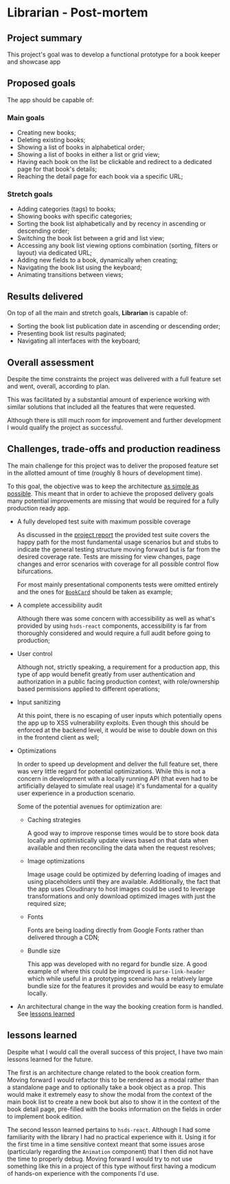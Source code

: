 # **Librarian** - Post-mortem

## Project summary

This project's goal was to develop a functional prototype for a book keeper and showcase app

## Proposed goals

The app should be capable of:

### Main goals

- Creating new books;
- Deleting existing books;
- Showing a list of books in alphabetical order;
- Showing a list of books in either a list or grid view;
- Having each book on the list be clickable and redirect to a dedicated page for that book's details;
- Reaching the detail page for each book via a specific URL;

### Stretch goals

- Adding categories (tags) to books;
- Showing books with specific categories;
- Sorting the book list alphabetically and by recency in ascending or descending order;
- Switching the book list between a grid and list view;
- Accessing any book list viewing options combination (sorting, filters or layout) via dedicated URL;
- Adding new fields to a book, dynamically when creating;
- Navigating the book list using the keyboard;
- Animating transitions between views;

## Results delivered

On top of all the main and stretch goals, **Librarian** is capable of:

- Sorting the book list publication date in ascending or descending order;
- Presenting book list results paginated;
- Navigating all interfaces with the keyboard;

## Overall assessment

Despite the time constraints the project was delivered with a full feature set and went, overall, according to plan.

This was facilitated by a substantial amount of experience working with similar solutions that included all the features that were requested.

Although there is still much room for improvement and further development I would qualify the project as successful.

## Challenges, trade-offs and production readiness

The main challenge for this project was to deliver the proposed feature set in the allotted amount of time (roughly 8 hours of development time).

To this goal, the objective was to keep the architecture [as simple as possible](REPORT.md#frontend-architecture). This meant that in order to achieve the proposed delivery goals many potential improvements are missing that would be required for a fully production ready app.

- A fully developed test suite with maximum possible coverage

  As discussed in the [project report](REPORT.md#testing) the provided test suite covers the happy path for the most fundamental usage scenarios but and stubs to indicate the general testing structure moving forward but is far from the desired coverage rate.
  Tests are missing for view changes, page changes and error scenarios with coverage for all possible control flow bifurcations.

  For most mainly presentational components tests were omitted entirely and the ones for [`BookCard`](src/__tests/BookCard.test.js) should be taken as example;

- A complete accessibility audit

  Although there was some concern with accessibility as well as what's provided by using `hsds-react` components, accessibility is far from thoroughly considered and would require a full audit before going to production;

- User control

  Although not, strictly speaking, a requirement for a production app, this type of app would benefit greatly from user authentication and authorization in a public facing production context, with role/ownership based permissions applied to different operations;

- Input sanitizing

  At this point, there is no escaping of user inputs which potentially opens the app up to XSS vulnerability exploits. Even though this should be enforced at the backend level, it would be wise to double down on this in the frontend client as well;

- Optimizations

  In order to speed up development and deliver the full feature set, there was very little regard for potential optimizations. While this is not a concern in development with a locally running API (that even had to be artificially delayed to simulate real usage) it's fundamental for a quality user experience in a production scenario.

  Some of the potential avenues for optimization are:

  - Caching strategies

    A good way to improve response times would be to store book data locally and optimistically update views based on that data when available and then reconciling the data when the request resolves;

  - Image optimizations

    Image usage could be optimized by deferring loading of images and using placeholders until they are available. Additionally, the fact that the app uses Cloudinary to host images could be used to leverage transformations and only download optimized images with just the required size;

  - Fonts

    Fonts are being loading directly from Google Fonts rather than delivered through a CDN;

  - Bundle size

    This app was developed with no regard for bundle size. A good example of where this could be improved is `parse-link-header` which while useful in a prototyping scenario has a relatively large bundle size for the features it provides and would be easy to emulate locally.

- An architectural change in the way the booking creation form is handled. See [lessons learned](lessons-learned)

## lessons learned

Despite what I would call the overall success of this project, I have two main lessons learned for the future.

The first is an architecture change related to the book creation form. Moving forward I would refactor this to be rendered as a modal rather than a standalone page and to optionally take a book object as a prop. This would make it extremely easy to show the modal from the context of the main book list to create a new book but also to show it in the context of the book detail page, pre-filled with the books information on the fields in order to implement book edition.

The second lesson learned pertains to `hsds-react`. Although I had some familiarity with the library I had no practical experience with it. Using it for the first time in a time sensitive context meant that some issues arose (particularly regarding the `Animation` component) that I then did not have the time to properly debug. Moving forward I would try to not use something like this in a project of this type without first having a modicum of hands-on experience with the components I'd use.
